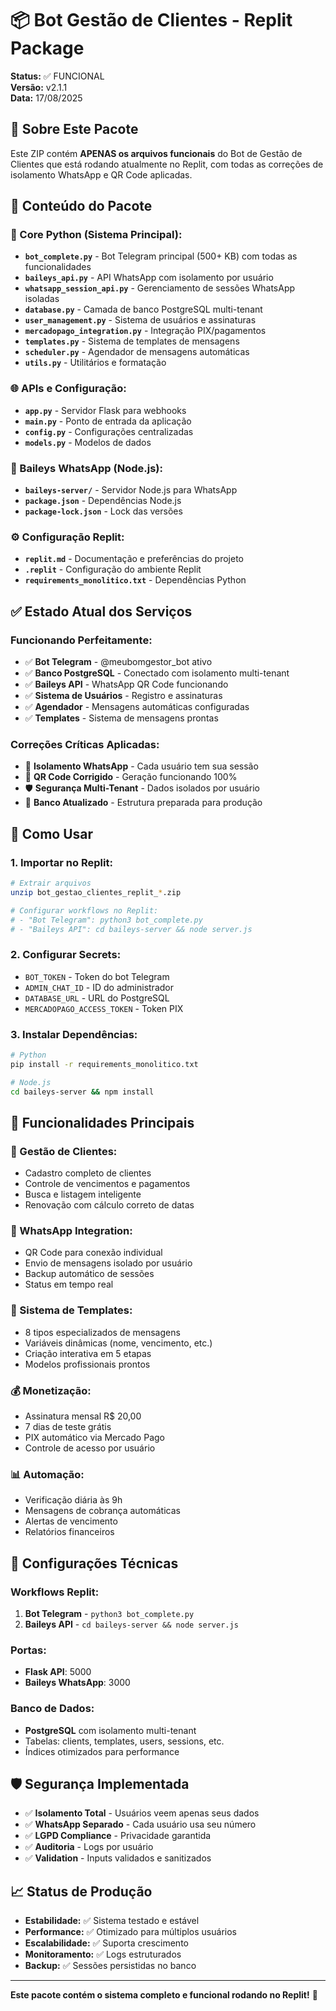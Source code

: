 # 📦 Bot Gestão de Clientes - Replit Package

**Status:** ✅ FUNCIONAL  
**Versão:** v2.1.1  
**Data:** 17/08/2025  

## 🎯 Sobre Este Pacote

Este ZIP contém **APENAS os arquivos funcionais** do Bot de Gestão de Clientes que está rodando atualmente no Replit, com todas as correções de isolamento WhatsApp e QR Code aplicadas.

## 📁 Conteúdo do Pacote

### 🐍 Core Python (Sistema Principal):
- **`bot_complete.py`** - Bot Telegram principal (500+ KB) com todas as funcionalidades
- **`baileys_api.py`** - API WhatsApp com isolamento por usuário
- **`whatsapp_session_api.py`** - Gerenciamento de sessões WhatsApp isoladas
- **`database.py`** - Camada de banco PostgreSQL multi-tenant
- **`user_management.py`** - Sistema de usuários e assinaturas
- **`mercadopago_integration.py`** - Integração PIX/pagamentos
- **`templates.py`** - Sistema de templates de mensagens
- **`scheduler.py`** - Agendador de mensagens automáticas
- **`utils.py`** - Utilitários e formatação

### 🌐 APIs e Configuração:
- **`app.py`** - Servidor Flask para webhooks
- **`main.py`** - Ponto de entrada da aplicação
- **`config.py`** - Configurações centralizadas
- **`models.py`** - Modelos de dados

### 📱 Baileys WhatsApp (Node.js):
- **`baileys-server/`** - Servidor Node.js para WhatsApp
- **`package.json`** - Dependências Node.js
- **`package-lock.json`** - Lock das versões

### ⚙️ Configuração Replit:
- **`replit.md`** - Documentação e preferências do projeto
- **`.replit`** - Configuração do ambiente Replit
- **`requirements_monolitico.txt`** - Dependências Python

## ✅ Estado Atual dos Serviços

### Funcionando Perfeitamente:
- ✅ **Bot Telegram** - @meubomgestor_bot ativo
- ✅ **Banco PostgreSQL** - Conectado com isolamento multi-tenant
- ✅ **Baileys API** - WhatsApp QR Code funcionando
- ✅ **Sistema de Usuários** - Registro e assinaturas
- ✅ **Agendador** - Mensagens automáticas configuradas
- ✅ **Templates** - Sistema de mensagens prontas

### Correções Críticas Aplicadas:
- 🔐 **Isolamento WhatsApp** - Cada usuário tem sua sessão
- 📱 **QR Code Corrigido** - Geração funcionando 100%
- 🛡️ **Segurança Multi-Tenant** - Dados isolados por usuário
- 💾 **Banco Atualizado** - Estrutura preparada para produção

## 🚀 Como Usar

### 1. Importar no Replit:
```bash
# Extrair arquivos
unzip bot_gestao_clientes_replit_*.zip

# Configurar workflows no Replit:
# - "Bot Telegram": python3 bot_complete.py
# - "Baileys API": cd baileys-server && node server.js
```

### 2. Configurar Secrets:
- `BOT_TOKEN` - Token do bot Telegram
- `ADMIN_CHAT_ID` - ID do administrador
- `DATABASE_URL` - URL do PostgreSQL
- `MERCADOPAGO_ACCESS_TOKEN` - Token PIX

### 3. Instalar Dependências:
```bash
# Python
pip install -r requirements_monolitico.txt

# Node.js
cd baileys-server && npm install
```

## 🎯 Funcionalidades Principais

### 👥 Gestão de Clientes:
- Cadastro completo de clientes
- Controle de vencimentos e pagamentos
- Busca e listagem inteligente
- Renovação com cálculo correto de datas

### 📱 WhatsApp Integration:
- QR Code para conexão individual
- Envio de mensagens isolado por usuário
- Backup automático de sessões
- Status em tempo real

### 📝 Sistema de Templates:
- 8 tipos especializados de mensagens
- Variáveis dinâmicas (nome, vencimento, etc.)
- Criação interativa em 5 etapas
- Modelos profissionais prontos

### 💰 Monetização:
- Assinatura mensal R$ 20,00
- 7 dias de teste grátis
- PIX automático via Mercado Pago
- Controle de acesso por usuário

### 📊 Automação:
- Verificação diária às 9h
- Mensagens de cobrança automáticas
- Alertas de vencimento
- Relatórios financeiros

## 🔧 Configurações Técnicas

### Workflows Replit:
1. **Bot Telegram** - `python3 bot_complete.py`
2. **Baileys API** - `cd baileys-server && node server.js`

### Portas:
- **Flask API**: 5000
- **Baileys WhatsApp**: 3000

### Banco de Dados:
- **PostgreSQL** com isolamento multi-tenant
- Tabelas: clients, templates, users, sessions, etc.
- Índices otimizados para performance

## 🛡️ Segurança Implementada

- ✅ **Isolamento Total** - Usuários veem apenas seus dados
- ✅ **WhatsApp Separado** - Cada usuário usa seu número
- ✅ **LGPD Compliance** - Privacidade garantida
- ✅ **Auditoria** - Logs por usuário
- ✅ **Validation** - Inputs validados e sanitizados

## 📈 Status de Produção

- **Estabilidade:** ✅ Sistema testado e estável
- **Performance:** ✅ Otimizado para múltiplos usuários
- **Escalabilidade:** ✅ Suporta crescimento
- **Monitoramento:** ✅ Logs estruturados
- **Backup:** ✅ Sessões persistidas no banco

---

**Este pacote contém o sistema completo e funcional rodando no Replit!** 🚀
